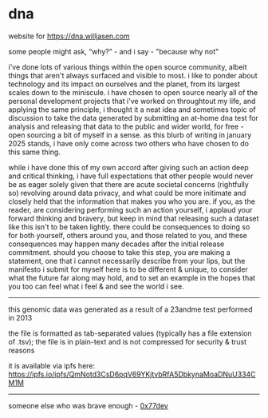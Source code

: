 # dna
website for <https://dna.willjasen.com>

some people might ask, “why?” - and i say - "because why not"

i've done lots of various things within the open source community, albeit things that aren't always surfaced and visible to most. i like to ponder about technology and its impact on ourselves and the planet, from its largest scales down to the miniscule. i have chosen to open source nearly all of the personal development projects that i've worked on throughtout my life, and applying the same principle, i thought it a neat idea and sometimes topic of discussion to take the data generated by submitting an at-home dna test for analysis and releasing that data to the public and wider world, for free - open sourcing a bit of myself in a sense. as this blurb of writing in january 2025 stands, i have only come across two others who have chosen to do this same thing.

while i have done this of my own accord after giving such an action deep and critical thinking, i have full expectations that other people would never be as eager solely given that there are acute societal concerns (rightfully so) revolving around data privacy, and what could be more initimate and closely held that the information that makes you who you are. if you, as the reader, are considering performing such an action yourself, i applaud your forward thinking and bravery, but keep in mind that releasing such a dataset like this isn't to be taken lightly. there could be consequences to doing so for both yourself, others around you, and those related to you, and these consequences may happen many decades after the initial release commitment. should you choose to take this step, you are making a statement, one that i cannot necessarily describe from your lips, but the manifesto i submit for myself here is to be different & unique, to consider what the future far along may hold, and to set an example in the hopes that you too can feel what i feel & and see the world i see.

---

this genomic data was generated as a result of a 23andme test performed in 2013

the file is formatted as tab-separated values (typically has a file extension of .tsv); the file is in plain-text and is not compressed for security & trust reasons

it is available via ipfs here:
https://ipfs.io/ipfs/QmNotd3CsD6pqV69YKjtvbRfA5DbkynaMoaDNuU334CM1M

---

someone else who was brave enough  - [0x77dev](https://github.com/0x77dev/dna)
